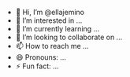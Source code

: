 - 👋 Hi, I’m @ellajemino
- 👀 I’m interested in ...
- 🌱 I’m currently learning ...
- 💞️ I’m looking to collaborate on ...
- 📫 How to reach me ...
- 😄 Pronouns: ...
- ⚡ Fun fact: ...

<!---
ellajemino/ellajemino is a ✨ special ✨ repository because its `README.md` (this file) appears on your GitHub profile.
You can click the Preview link to take a look at your changes.
--->
